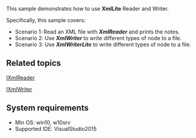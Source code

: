 This sample demonstrates how to use **XmlLite** Reader and Writer.

Specifically, this sample covers:

-   Scenario 1: Read an XML file with ***XmlReader*** and prints the notes.
-   Scenario 2: Use ***XmlWriter*** to write different types of node to a file.
-   Scenario 3: Use ***XmlWriterLite*** to write different types of node to a file.

Related topics
--------------

<!-- Add links to related API -->
[IXmlReader](https://msdn.microsoft.com/en-us/library/windows/desktop/ms752743(v=vs.85).aspx)

[IXmlWriter](https://msdn.microsoft.com/en-us/library/windows/desktop/ms752860(v=vs.85).aspx)

System requirements
-----------------------------
<!-- Need to define section -->
-    Min OS: win10, w10srv
-    Supported IDE: VisualStudio2015